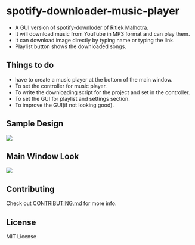 # spotify-downloader-music-player

- A GUI version of [spotify-downloder](https://github.com/ritiek/spotify-downloader) of [Ritiek Malhotra](https://github.com/ritiek).
- It will download music from YouTube in MP3 format and can play them.
- It can download image directly by typing name or typing the link.
- Playlist button shows the downloaded songs.

## Things to do 
- have to create a music player at the bottom of the main window.
- To set the controller for music player.
- To write the downloading script for the project and set in the controller.
- To set the GUI for playlist and settings section.
- To improve the GUI(if not looking good).

## Sample Design
  <img src="https://github.com/rpotter12/spotify-downloader-music-player/blob/master/pictures/design.jpg">
  
## Main Window Look
  <img src="https://github.com/rpotter12/spotify-downloader-music-player/blob/master/pictures/sampleLook.png">

## Contributing
  Check out [CONTRIBUTING.md](https://github.com/rpotter12/spotify-downloader-music-player/blob/master/CONTRIBUTING.md) for more info.

## License 
  MIT License
